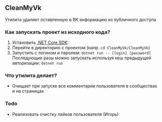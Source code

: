 ## CleanMyVk
Утилита удаляет оставленную в ВК информацию из публичного доступа
### Как запускать проект из исходного кода?
1. Установить [.NET Core SDK](https://dot.net ):
2. Перейти в директорию с проектом (напр. `cd CleanMyVk/CleanMyVk`)
3. Запустить с логином и паролем: `dotnet run -- [login] [password]`  
Последующие разы можно запускать используя  кеш предыдущей авторизации:  `dotnet run`
### Что утилита делает?
* Очищает при запуске все комментарии пользователя в сообществах и на страницах
### Todo
* Реализовать очистку лайков пользователя (Игорь)
